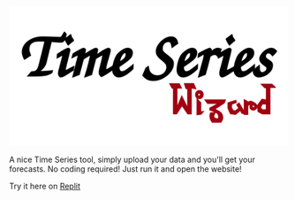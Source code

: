 ![image](./streamlit_prophet/references/logo.png)

A nice Time Series tool, simply upload your data and you'll get your forecasts. No coding required! Just run it and open the website!

Try it here on [Replit](https://replit.com/@rosariomoscato/classificationwizard)
